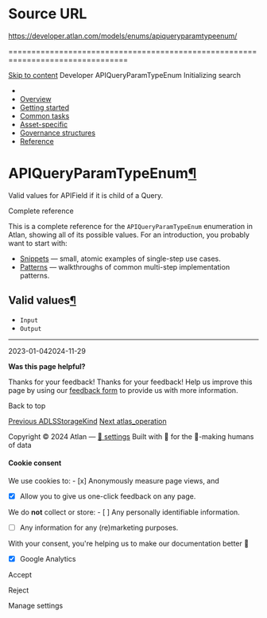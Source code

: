 # Source URL
https://developer.atlan.com/models/enums/apiqueryparamtypeenum/

================================================================================

<!--
canonical: https://developer.atlan.com/models/enums/apiqueryparamtypeenum/
meta-content-security-policy: object-src 'none'; base-uri 'self'; manifest-src 'self'; media-src 'self';
meta-description: Dear Developers
meta-generator: mkdocs-1.6.1, mkdocs-material-9.6.14
meta-og-description: Dear Developers
meta-og-image: https://developer.atlan.com/assets/images/social/models/enums/apiqueryparamtypeenum.png
meta-og-image-height: 630
meta-og-image-type: image/png
meta-og-image-width: 1200
meta-og-title: APIQueryParamTypeEnum - Developer
meta-og-type: website
meta-og-url: https://developer.atlan.com/models/enums/apiqueryparamtypeenum/
meta-twitter:card: summary_large_image
meta-twitter:description: Dear Developers
meta-twitter:image: https://developer.atlan.com/assets/images/social/models/enums/apiqueryparamtypeenum.png
meta-twitter:title: APIQueryParamTypeEnum - Developer
meta-viewport: width=device-width,initial-scale=1
title: APIQueryParamTypeEnum - Developer
-->

[Skip to content](#apiqueryparamtypeenum) Developer APIQueryParamTypeEnum Initializing search 

* 
* [Overview](../../..)
* [Getting started](../../../getting-started/)
* [Common tasks](../../../snippets/)
* [Asset\-specific](../../../patterns/)
* [Governance structures](../../../governance/)
* [Reference](../../../reference/)

APIQueryParamTypeEnum[¶](#apiqueryparamtypeenum "Permanent link")
=================================================================

Valid values for APIField if it is child of a Query.

Complete reference

This is a complete reference for the `APIQueryParamTypeEnum` enumeration in Atlan, showing all of its possible values. For an introduction, you probably want to start with:

* [Snippets](../../../snippets/) — small, atomic examples of single\-step use cases.
* [Patterns](../../../patterns/) — walkthroughs of common multi\-step implementation patterns.

Valid values[¶](#valid-values "Permanent link")
-----------------------------------------------

* `Input`
* `Output`

---

2023\-01\-042024\-11\-29

**Was this page helpful?**

Thanks for your feedback! Thanks for your feedback! Help us improve this page by using our [feedback form](https://docs.google.com/forms/d/e/1FAIpQLScfoq7vqEn8S4QvN0ehPp0MRy6WYK5x-okJDqD69lHgoPPWtg/viewform?usp=pp_url&entry.1800719315=/models/enums/apiqueryparamtypeenum/) to provide us with more information. 

Back to top

[Previous ADLSStorageKind](../adlsstoragekind/) [Next atlas\_operation](../atlas_operation/) 

Copyright © 2024 Atlan — [🍪 settings](#__consent) 
Built with 💙 for the 🤖\-making humans of data 

#### Cookie consent

We use cookies to: - [x] Anonymously measure page views, and
- [x] Allow you to give us one\-click feedback on any page.

 We do **not** collect or store: - [ ] Any personally identifiable information.
- [ ] Any information for any (re)marketing purposes.

 With your consent, you're helping us to make our documentation better 💙

- [x] Google Analytics

Accept

Reject

Manage settings


